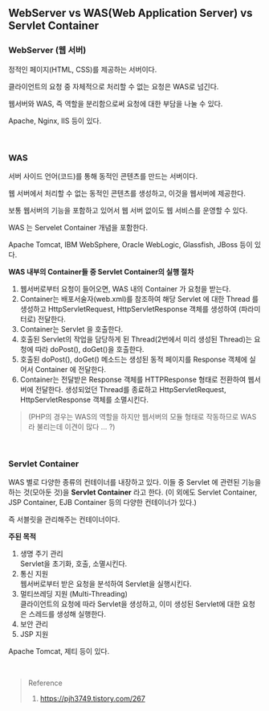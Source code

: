 ## WebServer vs WAS(Web Application Server) vs Servlet Container


### WebServer (웹 서버)

정적인 페이지(HTML, CSS)를 제공하는 서버이다.

클라이언트의 요청 중 자체적으로 처리할 수 없는 요청은 WAS로 넘긴다.

웹서버와 WAS, 즉 역할을 분리함으로써 요청에 대한 부담을 나눌 수 있다.

Apache, Nginx, IIS 등이 있다.

<br>

### WAS

서버 사이드 언어(코드)를 통해 동적인 콘텐츠를 만드는 서버이다.

웹 서버에서 처리할 수 없는 동적인 콘텐츠를 생성하고, 이것을 웹서버에 제공한다.

보통 웹서버의 기능을 포함하고 있어서 웹 서버 없이도 웹 서비스를 운영할 수 있다.

WAS 는 Servelet Container 개념을 포함한다.

Apache Tomcat, IBM WebSphere, Oracle WebLogic, Glassfish, JBoss 등이 있다.

**WAS 내부의 Container들 중 Servlet Container의 실행 절차**

1. 웹서버로부터 요청이 들어오면, WAS 내의 Container 가 요청을 받는다.
2. Container는 배포서술자(web.xml)를 참조하여 해당 Servlet 에 대한 Thread 를 생성하고 HttpServletRequest, HttpServletResponse 객체를 생성하여 (파라미터로) 전달한다.
3. Container는 Servlet 을 호출한다.
4. 호출된 Servlet의 작업을 담당하게 된 Thread(2번에서 미리 생성된 Thread)는 요청에 따라 doPost(), doGet()을 호출한다.
5. 호출된 doPost(), doGet() 메소드는 생성된 동적 페이지를 Response 객체에 실어서 Container 에 전달한다.
6. Container는 전달받은 Response 객체를 HTTPResponse 형태로 전환하여 웹서버에 전달한다. 생성되었던 Thread를 종료하고 HttpServletRequest, HttpServletResponse 객체를 소멸시킨다.

> (PHP의 경우는 WAS의 역할을 하지만 웹서버의 모듈 형태로 작동하므로 WAS라 불리는데 이견이 많다 ... ?)

<br>

### Servlet Container

WAS 별로 다양한 종류의 컨테이너를 내장하고 있다. 이들 중 Servlet 에 관련된 기능을 하는 것(모아둔 것)을 **Servlet Container** 라고 한다. (이 외에도 Servlet Container, JSP Container, EJB Container 등의 다양한 컨테이너가 있다.)

즉 서블릿을 관리해주는 컨테이너이다.

**주된 목적**
1. 생명 주기 관리<br>
   Servlet을 초기화, 호출, 소멸시킨다.
2. 통신 지원<br>
   웹서버로부터 받은 요청을 분석하여 Servlet을 실행시킨다.
3. 멀티쓰레딩 지원 (Multi-Threading)<br>
   클라이언트의 요청에 따라 Servlet을 생성하고, 이미 생성된 Servlet에 대한 요청은 스레드를 생성해 실행한다.
4. 보안 관리
5. JSP 지원

Apache Tomcat, 제티 등이 있다.


<br>

> Reference
> 1. https://pjh3749.tistory.com/267